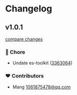 # Changelog


## v1.0.1

[compare changes](https://github.com/mangmax/nuxt-es-toolkit/compare/v0.0.2...v1.0.1)

### 🏡 Chore

- Undate es-toolkit ([3363064](https://github.com/mangmax/nuxt-es-toolkit/commit/3363064))

### ❤️ Contributors

- Mang <1061875478@qq.com>

